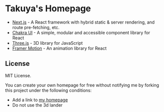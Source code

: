 # Takuya's Homepage

- [Next.js](https://nextjs.org/) - A React framework with hybrid static & server rendering, and route pre-fetching, etc.
- [Chakra UI](https://chakra-ui.com/) - A simple, modular and accessible component library for React
- [Three.js](https://threejs.org/) - 3D library for JavaScript
- [Framer Motion](https://www.framer.com/motion/) - An animation library for React


## License

MIT License.

You can create your own homepage for free without notifying me by forking this project under the following conditions:

- Add a link to [my homepage](https://www.brandonzane.com/)
- Do not use the 3d lander


